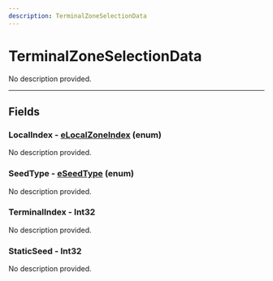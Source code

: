 ```yaml
---
description: TerminalZoneSelectionData
---
```


# TerminalZoneSelectionData

No description provided.

***

## Fields

### LocalIndex - [eLocalZoneIndex](../enum-types.md#elocalzoneindex) (enum)

No description provided.

### SeedType - [eSeedType](../enum-types.md#eseedtype) (enum)

No description provided.

### TerminalIndex - Int32

No description provided.

### StaticSeed - Int32

No description provided.
